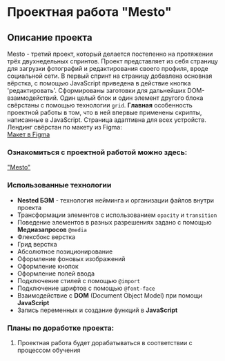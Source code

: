# Проектная работа "Mesto"

## Описание проекта

Mesto - третий проект, который делается постепенно на протяжении трёх двухнедельных спринтов.
Проект представляет из себя страницу для загрузки фотографий и редактирования своего профиля, вроде социальной сети.
В первый спринт на страницу добавлена основная вёрстка, с помощью JavaScript приведена в действие кнопка 'редактировать'. Сформированы заготовки для дальнейших DOM-взаимодействий.
Один целый блок и один элемент другого блока свёрстаны с помощью технологии ```grid```. **Главная** особенность проектной работы в том, что в ней впервые применены скрипты, написанные в JavaScript. Страница адаптивна для всех устройств. Лендинг свёрстан по макету из Figma:\
[Макет в Figma](https://www.figma.com/file/2cn9N9jSkmxD84oJik7xL7/JavaScript.-Sprint-4?node-id=0%3A1 "Попробуйте сверстать сами :)")

### Ознакомиться с проектной работой можно здесь:

["Mesto"](https://vadimkireev.github.io/mesto/ "Открывайте с любого устройства!")

### Использованные технологии

* **Nested БЭМ** - технология нейминга и организации файлов внутри проекта
* Трансформации элементов с использованием ```opacity``` и ```transition```
* Поведение элементов в разных разрешениях задано с помощью **Медиазапросов** ```@media```
* Флексбокс верстка
* Грид верстка
* Абсолютное позиционирование
* Оформление фоновых изображений
* Оформление кнопок
* Оформление полей ввода
* Подключение стилей с помощью ```@import```
* Подключение шрифтов с помощью ```@font-face```
* Взаимодействие с **DOM** (Document Object Model) при помощи **JavaScript**
* Запись переменных и создание функций в **JavaScript**

### Планы по доработке проекта:

1. Проектная работа будет дорабатываться в соответствии с процессом обучения
